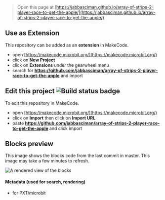 
> Open this page at [https://jabbasciman.github.io/array-of-strips-2-player-race-to-get-the-apple/](https://jabbasciman.github.io/array-of-strips-2-player-race-to-get-the-apple/)

## Use as Extension

This repository can be added as an **extension** in MakeCode.

* open [https://makecode.microbit.org/](https://makecode.microbit.org/)
* click on **New Project**
* click on **Extensions** under the gearwheel menu
* search for **https://github.com/jabbasciman/array-of-strips-2-player-race-to-get-the-apple** and import

## Edit this project ![Build status badge](https://github.com/jabbasciman/array-of-strips-2-player-race-to-get-the-apple/workflows/MakeCode/badge.svg)

To edit this repository in MakeCode.

* open [https://makecode.microbit.org/](https://makecode.microbit.org/)
* click on **Import** then click on **Import URL**
* paste **https://github.com/jabbasciman/array-of-strips-2-player-race-to-get-the-apple** and click import

## Blocks preview

This image shows the blocks code from the last commit in master.
This image may take a few minutes to refresh.

![A rendered view of the blocks](https://github.com/jabbasciman/array-of-strips-2-player-race-to-get-the-apple/raw/master/.github/makecode/blocks.png)

#### Metadata (used for search, rendering)

* for PXT/microbit
<script src="https://makecode.com/gh-pages-embed.js"></script><script>makeCodeRender("{{ site.makecode.home_url }}", "{{ site.github.owner_name }}/{{ site.github.repository_name }}");</script>

